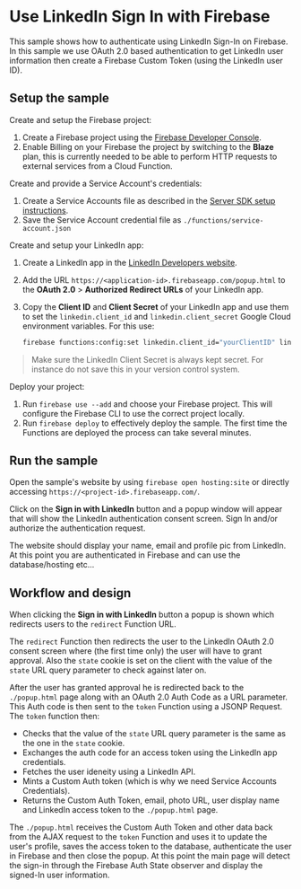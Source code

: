 # Use LinkedIn Sign In with Firebase

This sample shows how to authenticate using LinkedIn Sign-In on Firebase. In this sample we use OAuth 2.0 based authentication to get LinkedIn user information then create a Firebase Custom Token (using the LinkedIn user ID).


## Setup the sample

Create and setup the Firebase project:
 1. Create a Firebase project using the [Firebase Developer Console](https://console.firebase.google.com).
 1. Enable Billing on your Firebase the project by switching to the **Blaze** plan, this is currently needed to be able to perform HTTP requests to external services from a Cloud Function.

Create and provide a Service Account's credentials:
 1. Create a Service Accounts file as described in the [Server SDK setup instructions](https://firebase.google.com/docs/server/setup#add_firebase_to_your_app).
 1. Save the Service Account credential file as `./functions/service-account.json`

Create and setup your LinkedIn app:
 1. Create a LinkedIn app in the [LinkedIn Developers website](https://www.linkedin.com/developer/apps/).
 1. Add the URL `https://<application-id>.firebaseapp.com/popup.html` to the
    **OAuth 2.0** > **Authorized Redirect URLs** of your LinkedIn app.
 1. Copy the **Client ID** and **Client Secret** of your LinkedIn app and use them to set the `linkedin.client_id` and `linkedin.client_secret` Google Cloud environment variables. For this use:

    ```bash
    firebase functions:config:set linkedin.client_id="yourClientID" linkedin.client_secret="yourClientSecret"
    ```

 > Make sure the LinkedIn Client Secret is always kept secret. For instance do not save this in your version control system.

Deploy your project:
 1. Run `firebase use --add` and choose your Firebase project. This will configure the Firebase CLI to use the correct project locally.
 1. Run `firebase deploy` to effectively deploy the sample. The first time the Functions are deployed the process can take several minutes.


## Run the sample

Open the sample's website by using `firebase open hosting:site` or directly accessing `https://<project-id>.firebaseapp.com/`.

Click on the **Sign in with LinkedIn** button and a popup window will appear that will show the LinkedIn authentication consent screen. Sign In and/or authorize the authentication request.

The website should display your name, email and profile pic from LinkedIn. At this point you are authenticated in Firebase and can use the database/hosting etc...

## Workflow and design

When clicking the **Sign in with LinkedIn** button a popup is shown which redirects users to the `redirect` Function URL.

The `redirect` Function then redirects the user to the LinkedIn OAuth 2.0 consent screen where (the first time only) the user will have to grant approval. Also the `state` cookie is set on the client with the value of the `state` URL query parameter to check against later on.

After the user has granted approval he is redirected back to the `./popup.html` page along with an OAuth 2.0 Auth Code as a URL parameter. This Auth code is then sent to the `token` Function using a JSONP Request. The `token` function then:
 - Checks that the value of the `state` URL query parameter is the same as the one in the `state` cookie.
 - Exchanges the auth code for an access token using the LinkedIn app credentials.
 - Fetches the user ideneity using a LinkedIn API.
 - Mints a Custom Auth token (which is why we need Service Accounts Credentials).
 - Returns the Custom Auth Token, email, photo URL, user display name and LinkedIn access token to the `./popup.html` page.

  The `./popup.html` receives the Custom Auth Token and other data back from the AJAX request to the `token` Function and uses it to update the user's profile, saves the access token to the database, authenticate the user in Firebase and then close the popup.
 At this point the main page will detect the sign-in through the Firebase Auth State observer and display the signed-In user information.
